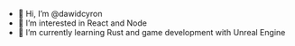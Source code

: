 - 👋 Hi, I’m @dawidcyron
- 👀 I’m interested in React and Node
- 🌱 I’m currently learning Rust and game development with Unreal Engine

<!---
dawidcyron/dawidcyron is a ✨ special ✨ repository because its `README.md` (this file) appears on your GitHub profile.
You can click the Preview link to take a look at your changes.
--->
